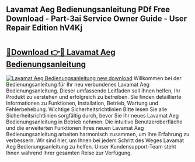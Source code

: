 ## Lavamat Aeg Bedienungsanleitung PDf Free Download - Part-3ai Service Owner Guide - User Repair Edition hV4Kj

# <h2><a href="http://df1c4hd.blite.top/?on=Lavamat+Aeg+Bedienungsanleitung">🔗Download 👉🔴 Lavamat Aeg Bedienungsanleitung</a></h2>

[![Lavamat Aeg Bedienungsanleitung new download](https://i.imgur.com/lujVjoI.png)](http://df1c4hd.blite.top/?on=Lavamat+Aeg+Bedienungsanleitung)
Willkommen bei der Bedienungsanleitung für Ihr neu verbundenes Lavamat Aeg Bedienungsanleitung. Dieser umfassende Leitfaden soll Ihnen helfen, Ihr Produkt zu verstehen und erfolgreich zu betreiben. Sie finden detaillierte Informationen zu Funktionen, Installation, Betrieb, Wartung und Fehlerbehebung. Wichtige Sicherheitsrichtlinien Bitte lesen Sie alle Sicherheitsrichtlinien sorgfältig durch, bevor Sie Ihr neues Lavamat Aeg Bedienungsanleitung in Betrieb nehmen. Die intuitive Benutzeroberfläche und die erweiterten Funktionen Ihres neuen Lavamat Aeg Bedienungsanleitung arbeiten harmonisch zusammen, um Ihre Erfahrung zu verbessern. Wir sind hier, um Ihnen bei jedem Schritt des Weges Lavamat Aeg Bedienungsanleitung zu helfen. Unser Kundensupport-Team steht Ihnen während Ihrer gesamten Reise zur Verfügung.
